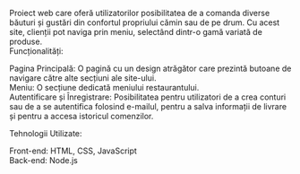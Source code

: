 Proiect web care oferă utilizatorilor posibilitatea de a comanda diverse băuturi și gustări din confortul propriului cămin sau de pe drum. Cu acest site, clienții pot naviga prin meniu, selectând dintr-o gamă variată de produse. <br>
Funcționalități:<br>

Pagina Principală: O pagină cu un design atrăgător care prezintă butoane de navigare către alte secțiuni ale site-ului.<br>
Meniu: O secțiune dedicată meniului restaurantului.<br>
Autentificare și Înregistrare: Posibilitatea pentru utilizatori de a crea conturi sau de a se autentifica folosind e-mailul, pentru a salva informații de livrare și pentru a accesa istoricul comenzilor.<br>

Tehnologii Utilizate:<br>

Front-end: HTML, CSS, JavaScript<br>
Back-end: Node.js


